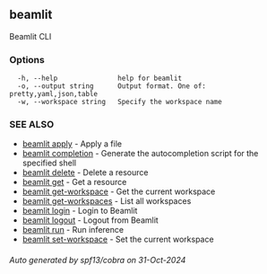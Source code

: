 ## beamlit

Beamlit CLI

### Options

```
  -h, --help               help for beamlit
  -o, --output string      Output format. One of: pretty,yaml,json,table
  -w, --workspace string   Specify the workspace name
```

### SEE ALSO

* [beamlit apply](beamlit_apply.md)	 - Apply a file
* [beamlit completion](beamlit_completion.md)	 - Generate the autocompletion script for the specified shell
* [beamlit delete](beamlit_delete.md)	 - Delete a resource
* [beamlit get](beamlit_get.md)	 - Get a resource
* [beamlit get-workspace](beamlit_get-workspace.md)	 - Get the current workspace
* [beamlit get-workspaces](beamlit_get-workspaces.md)	 - List all workspaces
* [beamlit login](beamlit_login.md)	 - Login to Beamlit
* [beamlit logout](beamlit_logout.md)	 - Logout from Beamlit
* [beamlit run](beamlit_run.md)	 - Run inference
* [beamlit set-workspace](beamlit_set-workspace.md)	 - Set the current workspace

###### Auto generated by spf13/cobra on 31-Oct-2024
